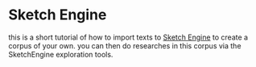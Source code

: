 # Sketch Engine
this is a short tutorial of how to import texts to [Sketch Engine][12-1] to create a corpus of your own. you can then do researches in this corpus via the SketchEngine exploration tools.

[12-1]:	https://auth.sketchengine.eu/#login
